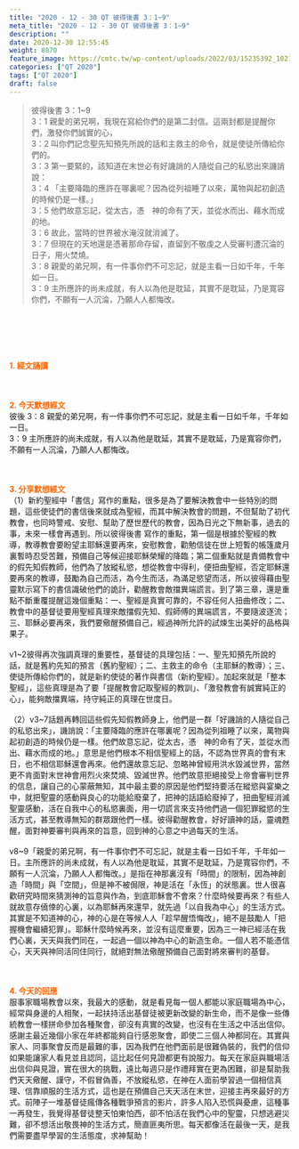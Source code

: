 ```yaml
---
title: "2020 - 12 - 30 QT 彼得後書 3：1~9"
meta_title: "2020 - 12 - 30 QT 彼得後書 3：1~9"
description: ""
date: 2020-12-30 12:55:45
weight: 8870
feature_image: https://cmtc.tw/wp-content/uploads/2022/03/15235392_10211799862337740_180693556567566654_o-1.webp
categories: ["QT 2020"]
tags: ["QT 2020"]
draft: false
---
```


<blockquote>彼得後書 3：1~9<br />
3：1 親愛的弟兄啊，我現在寫給你們的是第二封信。這兩封都是提醒你們，激發你們誠實的心，<br />
3：2 叫你們記念聖先知預先所說的話和主救主的命令，就是使徒所傳給你們的。<br />
3：3 第一要緊的，該知道在末世必有好譏誚的人隨從自己的私慾出來譏誚說：<br />
3：4 「主要降臨的應許在哪裏呢？因為從列祖睡了以來，萬物與起初創造的時候仍是一樣。」<br />
3：5 他們故意忘記，從太古，憑　神的命有了天，並從水而出、藉水而成的地。<br />
3：6 故此，當時的世界被水淹沒就消滅了。<br />
3：7 但現在的天地還是憑著那命存留，直留到不敬虔之人受審判遭沉淪的日子，用火焚燒。<br />
3：8 親愛的弟兄啊，有一件事你們不可忘記，就是主看一日如千年，千年如一日。<br />
3：9 主所應許的尚未成就，有人以為他是耽延，其實不是耽延，乃是寬容你們，不願有一人沉淪，乃願人人都悔改。</blockquote><br />
&nbsp;<br />
<br />
&nbsp;<br />
<br />
<span style="color: #ff6600;"><strong>1. </strong><strong>經文誦讀</strong></span><br />
<br />
<span style="color: #ff6600;"><strong> </strong></span><br />
<br />
<span style="color: #ff6600;"><strong>2. 今天默想</strong><strong>經文<br />
</strong></span>彼後 3：8 親愛的弟兄啊，有一件事你們不可忘記，就是主看一日如千年，千年如一日。<br />
3：9 主所應許的尚未成就，有人以為他是耽延，其實不是耽延，乃是寬容你們，不願有一人沉淪，乃願人人都悔改。<br />
<br />
&nbsp;<br />
<br />
<span style="color: #ff6600;"><strong>3. 分享默想經文<br />
</strong></span>（1）新約聖經中「書信」寫作的重點，很多是為了要解決教會中一些特別的問題，這些使徒們的書信後來就成為聖經，而其中解決教會的問題，不但幫助了初代教會，也同時警戒、安慰、幫助了歷世歷代的教會，因為日光之下無新事，過去的事，未來一樣會再遇到。所以彼得後書 寫作的重點，第一個是根據於聖經的教導，教導教會要盼望主耶穌還要再來，安慰教會，勸勉信徒在世上短暫的帳篷歲月裏暫時忍受苦難，預備自己等候迎接耶穌榮耀的降臨；第二個重點就是責備教會中的假先知假教師，他們為了放縱私慾，想從教會中得利，便扭曲聖經，否定耶穌還要再來的教導，鼓勵為自己而活，為今生而活，為滿足慾望而活，所以彼得藉由聖靈默示寫下的書信識破他們的詭計，勸醒教會敵擋異端謊言。到了第三章，還是重點不斷重覆提醒這幾個重點：一、聖經是真實可靠的，不容任何人扭曲修改；二、教會中的基督徒要用聖經真理來敵擋假先知、假師傅的異端謊言，不要隨波逐流；三、耶穌必要再來，我們要儆醒預備自己，經過神所允許的試煉生出美好的品格與果子。<br />
<br />
v1~2彼得再次強調真理的重要性，基督徒的具理包括：一、聖先知預先所說的話，就是舊約先知的預言（舊約聖經）；二、主救主的命令（主耶穌的教導）；三、使徒所傳給你們的，就是新約使徒的著作與書信（新約聖經）。加起來就是「整本聖經」，這些真理是為了要「提醒教會記取聖經的教訓」、「激發教會有誠實純正的心」，能夠敵擋異端，持守純正的真理在世度日。<br />
<br />
（2）v3~7話題再轉回這些假先知假教師身上，他們是一群「好譏誚的人隨從自己的私慾出來」，譏誚說：「主要降臨的應許在哪裏呢？因為從列祖睡了以來，萬物與起初創造的時候仍是一樣。他們故意忘記，從太古，憑　神的命有了天，並從水而出、藉水而成的地。」意思是他們根本不相信聖經上的話，不認為世界真的會有末日，也不相信耶穌還會再來。他們還故意忘記、忽略神曾經用洪水毀滅世界，當然更不肯面對末世神會用烈火來焚燒、毀滅世界。他們故意拒絕接受上帝會審判世界的信息，讓自己的心蒙蔽無知，其中最主要的原因是他們堅持要活在縱慾與宴樂之中，就把聖靈的感動與良心的功能給廢棄了，把神的話語給廢掉了，扭曲聖經消滅聖靈感動，活在自我中心的私慾裏面，用一切謊言來支持他們過一個犯罪縱慾的生活方式，甚至教導無知的群眾跟他們一樣。彼得勸醒教會，好好讀神的話，靈魂甦醒，面對神要審判與再來的旨意，回到神的心意之中過每天的生活。<br />
<br />
v8~9「親愛的弟兄啊，有一件事你們不可忘記，就是主看一日如千年，千年如一日。主所應許的尚未成就，有人以為他是耽延，其實不是耽延，乃是寬容你們，不願有一人沉淪，乃願人人都悔改。」是指在神那裏沒有「時間」的限制，因為神創造「時間」與「空間」，但是神不被侷限，神是活在「永恆」的狀態裏。世人很喜歡研究時間來猜測神的旨意與作為，到底耶穌會不會來？什麼時候要再來？有些人就故意存僥倖的心裏，以為耶穌再來還早，就先過「以自我為中心」的生活方式。其實是不知道神的心，神的心是在等候人人「趁早醒悟悔改」，絕不是鼓勵人「把握機會繼續犯罪」。耶穌什麼時候再來，並沒有這麼重要，因為三一神已經活在我們心裏，天天與我們同在，一起過一個以神為中心的新造生命。一個人若不能憑信心，天天與神同活同住同行，就絕對無法儆醒預備自己面對將來審判的基督。<br />
<br />
&nbsp;<br />
<br />
<span style="color: #ff6600;"><strong>4. 今天的回應<br />
</strong></span>服事家職場教會以來，我最大的感動，就是看見每一個人都能以家庭職場為中心，經常與身邊的人相聚，一起扶持活出基督徒被更新改變的新生命，而不是像一些傳統教會一樣拼命參加各種聚會，卻沒有真實的改變，也沒有在生活之中活出信仰。感謝主最近幾個小家在年終都能夠自行感恩聚會，即使二三個人神都同在。其實與家人、同事聚會反而是最難的事，因為我們在他們面前是很難偽裝的，我們的信仰如果能讓家人看見並且認同，這比起任何見證都更有說服力。每天在家庭與職場活出信仰與見證，實在很大的挑戰，遠比每週只是作禮拜實在更為困難，卻是幫助我們天天儆醒、謹守，不假冒偽善，不放縱私慾，在神在人面前學習過一個相信真理、信靠順服的生活方式，這也是在預備自己天天活在末世，迎接主再來最好的方式。前陣子一堆基督徒瘋傳各種戰爭預言的影片，許多人陷入恐慌與憂慮，這種事一再發生，我覺得基督徒整天怕東怕西，卻不怕活在我們心中的聖靈，只想逃避災難，卻不想活出敬畏神的生活方式，簡直匪夷所思。每天都像活在最後一天，是我們需要盡早學習的生活態度，求神幫助！<br />
<br />
&nbsp;
        